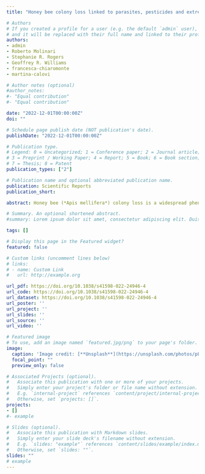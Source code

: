 ```yaml
---
title: "Honey bee colony loss linked to parasites, pesticides and extreme weather across the United States"

# Authors
# If you created a profile for a user (e.g. the default `admin` user), write the username (folder name) here 
# and it will be replaced with their full name and linked to their profile.
authors:
- admin
- Roberto Molinari
- Stephanie R. Rogers
- Geoffrey R. Williams
- francesca-chiaromonte
- martina-calovi

# Author notes (optional)
#author_notes:
#- "Equal contribution"
#- "Equal contribution"

date: "2022-12-01T00:00:00Z"
doi: ""

# Schedule page publish date (NOT publication's date).
publishDate: "2022-12-01T00:00:00Z"

# Publication type.
# Legend: 0 = Uncategorized; 1 = Conference paper; 2 = Journal article;
# 3 = Preprint / Working Paper; 4 = Report; 5 = Book; 6 = Book section;
# 7 = Thesis; 8 = Patent
publication_types: ["2"]

# Publication name and optional abbreviated publication name.
publication: Scientific Reports
publication_short:

abstract: Honey bee (*Apis mellifera*) colony loss is a widespread phenomenon with important economic and biological implications, whose drivers are still an open matter of investigation. We contribute to this line of research through a large-scale, multi-variable study combining multiple publicly accessible data sources. Specifically, we analyzed quarterly data covering the contiguous United States for the years 2015-2021, and combined open data on honey bee colony status and stressors, weather data, and land use. The different spatio-temporal resolutions of these data are addressed through an up-scaling approach that generates additional statistical features which capture more complex distributional characteristics and significantly improve modeling performance. Treating this expanded feature set with state-of-the-art feature selection methods, we obtained findings that, nation-wide, are in line with the current knowledge on the aggravating roles of *Varroa destructor* and pesticides in colony loss. Moreover, we found that extreme temperature and precipitation events, even when controlling for other factors, significantly impact colony loss. Overall, our results reveal the complexity of biotic and abiotic factors affecting managed honey bee colonies across the United States.

# Summary. An optional shortened abstract.
#summary: Lorem ipsum dolor sit amet, consectetur adipiscing elit. Duis posuere tellus ac convallis placerat. Proin tincidunt magna sed ex sollicitudin condimentum.

tags: []

# Display this page in the Featured widget?
featured: false

# Custom links (uncomment lines below)
# links:
# - name: Custom Link
#   url: http://example.org

url_pdf: https://doi.org/10.1038/s41598-022-24946-4
url_code: https://doi.org/10.1038/s41598-022-24946-4
url_dataset: https://doi.org/10.1038/s41598-022-24946-4
url_poster: ''
url_project: ''
url_slides: ''
url_source: ''
url_video: ''

# Featured image
# To use, add an image named `featured.jpg/png` to your page's folder. 
image:
  caption: 'Image credit: [**Unsplash**](https://unsplash.com/photos/pLCdAaMFLTE)'
  focal_point: ""
  preview_only: false

# Associated Projects (optional).
#   Associate this publication with one or more of your projects.
#   Simply enter your project's folder or file name without extension.
#   E.g. `internal-project` references `content/project/internal-project/index.md`.
#   Otherwise, set `projects: []`.
projects:
- []
#- example

# Slides (optional).
#   Associate this publication with Markdown slides.
#   Simply enter your slide deck's filename without extension.
#   E.g. `slides: "example"` references `content/slides/example/index.md`.
#   Otherwise, set `slides: ""`.
slides: ""
# example
---
```


<!-- {{% callout note %}}
Click the *Cite* button above to demo the feature to enable visitors to import publication metadata into their reference management software.
{{% /callout %}}

{{% callout note %}}
Create your slides in Markdown - click the *Slides* button to check out the example.
{{% /callout %}} -->

<!-- Supplementary notes can be added here, including [code, math, and images](https://wowchemy.com/docs/writing-markdown-latex/). -->

